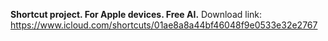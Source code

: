 **Shortcut project. For Apple devices. Free AI.**
Download link: https://www.icloud.com/shortcuts/01ae8a8a44bf46048f9e0533e32e2767